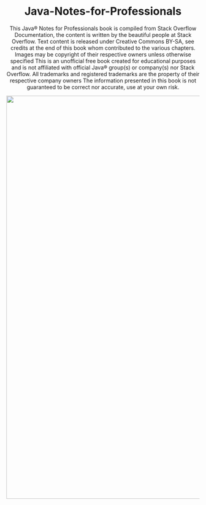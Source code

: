 <h1 align="center">Java-Notes-for-Professionals</h1>
<p align="center">This Java® Notes for Professionals book is compiled from Stack Overflow
Documentation, the content is written by the beautiful people at Stack Overflow.
Text content is released under Creative Commons BY-SA, see credits at the end
of this book whom contributed to the various chapters. Images may be copyright
of their respective owners unless otherwise specified
This is an unofficial free book created for educational purposes and is not
affiliated with official Java® group(s) or company(s) nor Stack Overflow. All
trademarks and registered trademarks are the property of their respective
company owners
The information presented in this book is not guaranteed to be correct nor
accurate, use at your own risk.</p>

<img align="center" width="1050" src="https://github.com/Ravinduchathuranga/Java-Notes-for-Professionals/assets/96408799/c475745a-8ca6-4f3a-904c-368422b65a19">
